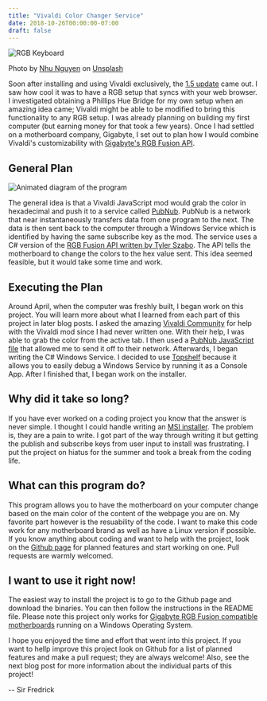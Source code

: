 ```yaml
---
title: "Vivaldi Color Changer Service"
date: 2018-10-26T00:00:00-07:00
draft: false
---
```


![RGB Keyboard](/posts/vivaldi-color-changer-service/keyboard.jpg)

Photo by
[Nhu Nguyen](https://unsplash.com/photos/kr-jmsASg8M?utm_source=unsplash&utm_medium=referral&utm_content=creditCopyText)
on
[Unsplash](https://unsplash.com/?utm_source=unsplash&utm_medium=referral&utm_content=creditCopyText)

Soon after installing and using Vivaldi exclusively, the
[1.5 update](https://vivaldi.com/blog/how-vivaldi-got-its-lights/) came out. I
saw how cool it was to have a RGB setup that syncs with your web browser. I
investigated obtaining a Phillips Hue Bridge for my own setup when an amazing
idea came; Vivaldi might be able to be modified to bring this functionality to
any RGB setup. I was already planning on building my first computer (but earning
money for that took a few years). Once I had settled on a motherboard company,
Gigabyte, I set out to plan how I would combine Vivaldi's customizability with
[Gigabyte's RGB Fusion API](https://www.gigabyte.com/mb/rgb/sdk).

## General Plan

![Animated diagram of the program](/posts/vivaldi-color-changer-service/diagram.gif)

The general idea is that a Vivaldi JavaScript mod would grab the color in
hexadecimal and push it to a service called [PubNub](https://www.pubnub.com/).
PubNub is a network that near instantaneously transfers data from one program to
the next. The data is then sent back to the computer through a Windows Service
which is identified by having the same subscribe key as the mod. The service
uses a C# version of the
[RGB Fusion API written by Tyler Szabo](https://github.com/tylerszabo/RGB-Fusion-Tool).
The API tells the motherboard to change the colors to the hex value sent. This
idea seemed feasible, but it would take some time and work.

## Executing the Plan

Around April, when the computer was freshly built, I began work on this project.
You will learn more about what I learned from each part of this project in later
blog posts. I asked the amazing
[Vivaldi Community](https://forum.vivaldi.net/topic/26553/is-there-a-way-to-get-the-accent-color-in-custom-js)
for help with the Vivaldi mod since I had never written one. With their help, I
was able to grab the color from the active tab. I then used a
[PubNub JavaScript file](https://github.com/pubnub/javascript/releases) that
allowed me to send it off to their network. Afterwards, I began writing the C#
Windows Service. I decided to use [Topshelf](http://topshelf-project.com/)
because it allows you to easily debug a Windows Service by running it as a
Console App. After I finished that, I began work on the installer.

## Why did it take so long?

If you have ever worked on a coding project you know that the answer is never
simple. I thought I could handle writing an
[MSI installer](https://github.com/oleg-shilo/wixsharp). The problem is, they
are a pain to write. I got part of the way through writing it but getting the
publish and subscribe keys from user input to install was frustrating. I put the
project on hiatus for the summer and took a break from the coding life.

## What can this program do?

This program allows you to have the motherboard on your computer change based on
the main color of the content of the webpage you are on. My favorite part
however is the resuability of the code. I want to make this code work for any
motherboard brand as well as have a Linux version if possible. If you know
anything about coding and want to help with the project, look on the [Github
page](https://github.com/sirfredrick/VivaldiColorChanger) for planned features
and start working on one. Pull requests are warmly welcomed.

## I want to use it right now!

The easiest way to install the project is to go to the Github page and download
the binaries. You can then follow the instructions in the README file. Please
note this project only works for [Gigabyte RGB Fusion compatible motherboards](https://www.gigabyte.com/mb/rgb/Product)
running on a Windows Operating System.

I hope you enjoyed the time and effort that went into this project. If you want
to hellp improve this project look on Github for a list of planned features and
make a pull request; they are always welcome! Also, see the next blog post for
more information about the individual parts of this project!

-- Sir Fredrick

